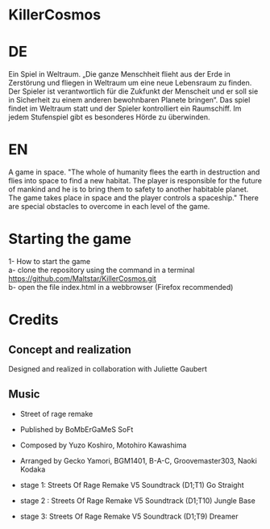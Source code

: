 # KillerCosmos

# DE
Ein Spiel in Weltraum.
„Die ganze Menschheit flieht aus der Erde in Zerstörung und fliegen in Weltraum um
eine neue Lebensraum zu finden. Der Spieler ist verantwortlich für die Zukfunkt
der Menscheit und er soll sie in Sicherheit zu einem anderen bewohnbaren Planete
bringen“.
Das spiel findet im Weltraum statt und der Spieler kontrolliert ein Raumschiff.
Im jedem Stufenspiel gibt es besonderes Hörde zu überwinden.

# EN
A game in space.
"The whole of humanity flees the earth in destruction and flies into space to find a new habitat. The player is responsible for the future 
of mankind and he is to bring them to safety to another habitable planet.
The game takes place in space and the player controls a spaceship."
There are special obstacles to overcome in each level of the game.

# Starting the game

1- How to start the game  </br >
a- clone the repository using the command in a terminal https://github.com/Maltstar/KillerCosmos.git </br >
b- open the file index.html in a webbrowser (Firefox recommended)

# Credits

## Concept and realization
Designed and realized in collaboration with Juliette Gaubert

## Music
- Street of rage remake
- Published by BoMbErGaMeS SoFt
- Composed by Yuzo Koshiro, Motohiro Kawashima
- Arranged by Gecko Yamori, BGM1401, B-A-C, Groovemaster303, Naoki Kodaka

- stage 1: Streets Of Rage Remake V5 Soundtrack (D1;T1) Go Straight
- stage 2 :  Streets Of Rage Remake V5 Soundtrack (D1;T10) Jungle Base 
- stage 3:  Streets Of Rage Remake V5 Soundtrack (D1;T9) Dreamer 
